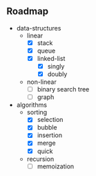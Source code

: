 ## Roadmap

- data-structures
  - linear
    - [x] stack
    - [x] queue
    - [x] linked-list
      - [x] singly
      - [x] doubly
  - non-linear
    - [ ] binary search tree
    - [ ] graph
- algorithms
  - sorting
    - [x] selection
    - [x] bubble
    - [x] insertion
    - [x] merge
    - [x] quick
  - recursion
    - [ ] memoization
